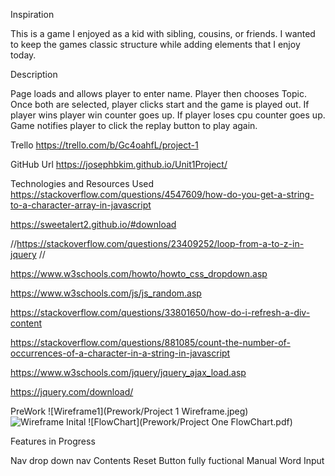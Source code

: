 Inspiration

This is a game I enjoyed as a kid with sibling, cousins, or friends.  I wanted to keep the games classic structure while adding elements that I enjoy today.

Description

Page loads and allows player to enter name.  Player then chooses Topic.  Once both are selected, player clicks start and the game is played out.  If player wins player win counter goes up.  If player loses cpu counter goes up.  Game notifies player to click the replay button to play again.

Trello
https://trello.com/b/Gc4oahfL/project-1

GitHub Url
https://josephbkim.github.io/Unit1Project/

Technologies and Resources Used
https://stackoverflow.com/questions/4547609/how-do-you-get-a-string-to-a-character-array-in-javascript

https://sweetalert2.github.io/#download

//https://stackoverflow.com/questions/23409252/loop-from-a-to-z-in-jquery
// 

https://www.w3schools.com/howto/howto_css_dropdown.asp

https://www.w3schools.com/js/js_random.asp

https://stackoverflow.com/questions/33801650/how-do-i-refresh-a-div-content

https://stackoverflow.com/questions/881085/count-the-number-of-occurrences-of-a-character-in-a-string-in-javascript

https://www.w3schools.com/jquery/jquery_ajax_load.asp

https://jquery.com/download/


PreWork
![Wireframe1](Prework/Project 1 Wireframe.jpeg)
![Wireframe Inital](Prework/IMG_8427.HEIC)
![FlowChart](Prework/Project One FlowChart.pdf)



Features in Progress

Nav drop down nav Contents
Reset Button fully fuctional
Manual Word Input
